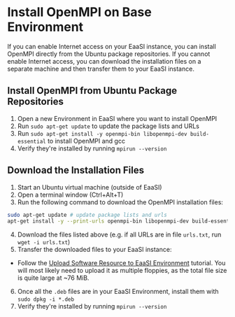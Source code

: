 # Install OpenMPI on Base Environment

If you can enable Internet access on your EaaSI instance, you can install OpenMPI directly from the Ubuntu package repositories.
If you cannot enable Internet access, you can download the installation files on a separate machine and then transfer them to your EaaSI instance.

## Install OpenMPI from Ubuntu Package Repositories

1. Open a new Environment in EaaSI where you want to install OpenMPI
2. Run `sudo apt-get update` to update the package lists and URLs
3. Run `sudo apt-get install -y openmpi-bin libopenmpi-dev build-essential` to install OpenMPI and gcc
4. Verify they're installed by running `mpirun --version`

## Download the Installation Files

1. Start an Ubuntu virtual machine (outside of EaaSI)
2. Open a terminal window (Ctrl+Alt+T)
3. Run the following command to download the OpenMPI installation files:
```bash
sudo apt-get update # update package lists and urls
apt-get install -y --print-urls openmpi-bin libopenmpi-dev build-essential | cut -d\' -f2 | grep http://
```
4. Download the files listed above (e.g. if all URLs are in file `urls.txt`, run `wget -i urls.txt`)
5. Transfer the downloaded files to your EaaSI instance:
  - Follow the [Upload Software Resource to EaaSI Environment](./upload-software-resource.md) tutorial. You will most likely need to upload it as multiple floppies, as the total file size is quite large at ~76 MiB.
6. Once all the `.deb` files are in your EaaSI Environment, install them with `sudo dpkg -i *.deb`
7. Verify they're installed by running `mpirun --version`

